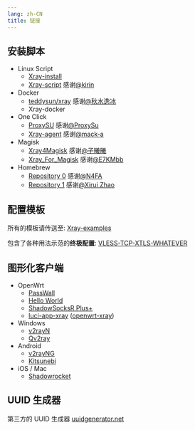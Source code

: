 ```yaml
---
lang: zh-CN
title: 链接
---
```


## 安装脚本

- Linux Script
  - [Xray-install](https://github.com/XTLS/Xray-install)
  - [Xray-script](https://github.com/kirin10000/Xray-script)  感谢[@kirin](https://github.com/kirin10000)
- Docker
  - [teddysun/xray](https://hub.docker.com/r/teddysun/xray)   感谢[@秋水逸冰](https://hub.docker.com/u/teddysun)
  - Xray-docker <Badge text="WIP" type="warning"/>
- One Click
  - [ProxySU](https://github.com/proxysu/ProxySU)   感谢[@ProxySu](https://github.com/proxysu)
  - [Xray-agent](https://github.com/mack-a/Xray-agent)    感谢[@mack-a](https://github.com/mack-a)
- Magisk
  - [Xray4Magisk](https://github.com/CerteKim/Xray4Magisk)    感谢[@子曦曦](https://github.com/CerteKim)
  - [Xray_For_Magisk](https://github.com/E7KMbb/Xray_For_Magisk)    感谢[@E7KMbb](https://github.com/E7KMbb)
- Homebrew
  - [Repository 0](https://github.com/N4FA/homebrew-xray)   感谢[@N4FA](https://github.com/N4FA)
  - [Repository 1](https://github.com/xiruizhao/homebrew-xray)   感谢[@Xirui Zhao](https://github.com/xiruizhao)

## 配置模板

所有的模板请传送至: [Xray-examples](https://github.com/XTLS/Xray-examples) 

包含了各种用法示范的**终极配置**: [VLESS-TCP-XTLS-WHATEVER](https://github.com/XTLS/Xray-examples/tree/main/VLESS-TCP-XTLS-WHATEVER)


## 图形化客户端

- OpenWrt
  - [PassWall](https://github.com/xiaorouji/openwrt-passwall)
  - [Hello World](https://github.com/jerrykuku/luci-app-vssr)
  - [ShadowSocksR Plus+](https://github.com/fw876/helloworld)
  - [luci-app-xray](https://github.com/yichya/luci-app-xray) ([openwrt-xray](https://github.com/yichya/openwrt-xray))
- Windows
  - [v2rayN](https://github.com/2dust/v2rayN)
  - [Qv2ray](https://github.com/Qv2ray/Qv2ray)
- Android
  - [v2rayNG](https://github.com/2dust/v2rayNG)
  - [Kitsunebi](https://github.com/rurirei/Kitsunebi/tree/release_xtls)
- iOS / Mac
  - [Shadowrocket](https://apps.apple.com/app/shadowrocket/id932747118)

## UUID 生成器

第三方的 UUID 生成器 [uuidgenerator.net](https://www.uuidgenerator.net)

